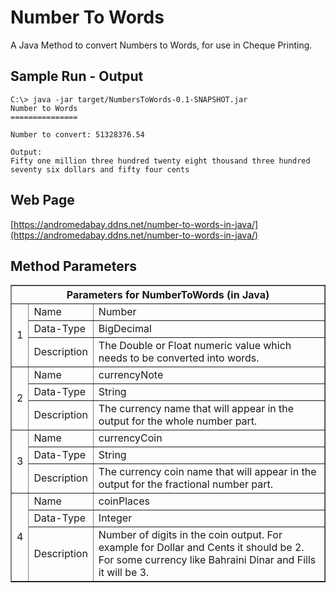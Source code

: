 # Number To Words
A Java Method to convert Numbers to Words, for use in Cheque Printing.

## Sample Run - Output
```
C:\> java -jar target/NumbersToWords-0.1-SNAPSHOT.jar
Number to Words
===============

Number to convert: 51328376.54

Output:
Fifty one million three hundred twenty eight thousand three hundred seventy six dollars and fifty four cents
```
## Web Page
[https://andromedabay.ddns.net/number-to-words-in-java/](https://andromedabay.ddns.net/number-to-words-in-java/)

## Method Parameters

<table border="1" cellspacing="0" style="margin-left: auto; margin-right: auto;" >
<thead><tr class="row-1 odd"><th colspan="3" class="column-1">Parameters for NumberToWords (in Java)</th></tr></thead>
<tbody class="row-hover"><tr class="row-2 even">
<td rowspan="3" class="column-1">1</td><td class="column-2">Name</td><td class="column-3">Number</td></tr>
<tr class="row-3 odd"><td class="column-2">Data-Type</td><td class="column-3">BigDecimal</td></tr>
<tr class="row-4 even"><td class="column-2">Description</td>
<td class="column-3">The Double or Float numeric value which needs to be converted into words.</td></tr>
<tr class="row-5 odd"><td rowspan="3" class="column-1">2</td><td class="column-2">Name</td><td class="column-3">currencyNote</td></tr>
<tr class="row-6 even"><td class="column-2">Data-Type</td><td class="column-3">String</td></tr>
<tr class="row-7 odd"><td class="column-2">Description</td><td class="column-3">The currency name that will appear in the output for the whole number part.</td></tr>
<tr class="row-8 even"><td rowspan="3" class="column-1">3</td><td class="column-2">Name</td><td class="column-3">currencyCoin</td></tr>
<tr class="row-9 odd"><td class="column-2">Data-Type</td><td class="column-3">String</td></tr>
<tr class="row-10 even"><td class="column-2">Description</td><td class="column-3">The currency coin name that will appear in the output for the fractional number part.</td></tr>
<tr class="row-11 odd"><td rowspan="3" class="column-1">4</td><td class="column-2">Name</td><td class="column-3">coinPlaces</td></tr>
<tr class="row-12 even"><td class="column-2">Data-Type</td><td class="column-3">Integer</td></tr>
<tr class="row-13 odd"><td class="column-2">Description</td><td class="column-3">Number of digits in the coin output. For example for Dollar and Cents it should be 2. For some currency like Bahraini Dinar and Fills it will be 3.</td></tr>
</tbody>
</table>
